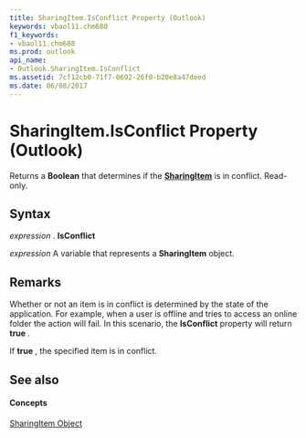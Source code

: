 ```yaml
---
title: SharingItem.IsConflict Property (Outlook)
keywords: vbaol11.chm680
f1_keywords:
- vbaol11.chm680
ms.prod: outlook
api_name:
- Outlook.SharingItem.IsConflict
ms.assetid: 7cf12cb0-71f7-0692-26f0-b20e8a47deed
ms.date: 06/08/2017
---
```



# SharingItem.IsConflict Property (Outlook)

Returns a  **Boolean** that determines if the **[SharingItem](sharingitem-object-outlook.md)** is in conflict. Read-only.


## Syntax

 _expression_ . **IsConflict**

 _expression_ A variable that represents a **SharingItem** object.


## Remarks

Whether or not an item is in conflict is determined by the state of the application. For example, when a user is offline and tries to access an online folder the action will fail. In this scenario, the  **IsConflict** property will return **true** .

If  **true** , the specified item is in conflict.


## See also


#### Concepts


[SharingItem Object](sharingitem-object-outlook.md)

